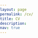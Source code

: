 ```yaml
---
layout: page
permalink: /cv/
title: CV
description:
nav: true
---
```

<!DOCTYPE html PUBLIC "-//W3C//DTD XHTML 1.0 Transitional//EN" "http://www.w3.org/TR/xhtml1/DTD/xhtml1-transitional.dtd">
<html xmlns="http://www.w3.org/1999/xhtml">
    <head>
        <title>Test Layout</title>
        <style type="text/css">
            body, html
            {
                margin: 0; padding: 0; height: 100%; overflow: hidden;
            }

            #content
            {
                position:absolute; left: 0; right: 0; bottom: 0; top: 0px;
            }
        </style>
    </head>
    <body>
        <div id="content">
            <iframe width="100%" height="100%" frameborder="0" src="/levylab/assets/pdf/levy_cv_cedars_latest.pdf"></iframe>
        </div>
    </body>
</html>
